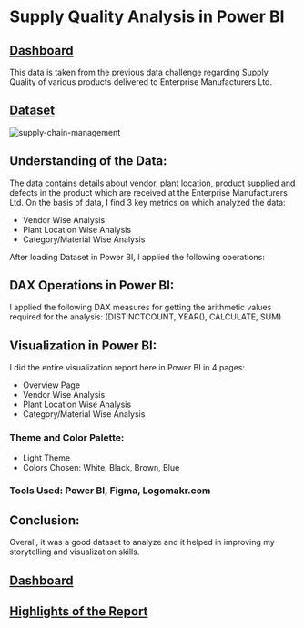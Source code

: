 # Supply Quality Analysis in Power BI
## [Dashboard](https://app.powerbi.com/view?r=eyJrIjoiZDgwZWQ0YTEtYjcwMi00NDAyLWJhMDAtZGMzZDU1NTI4NTA0IiwidCI6ImQ3MzA2Mjg2LTllYTUtNDUyNi05N2FjLTJmMzg2MzAwODY4MCJ9)

This data is taken from the previous data challenge regarding Supply Quality of various products delivered to Enterprise Manufacturers Ltd. 

## [Dataset](https://docs.google.com/spreadsheets/d/1rKTKQB-T9Zea6o9Vz0bGIPPg4RH1Pdc8/edit?usp=sharing&ouid=114788542924631223735&rtpof=true&sd=true)


![supply-chain-management](https://user-images.githubusercontent.com/72240938/195133998-dc9323f5-85c4-4441-aa56-9737e91f1bac.png)

## Understanding of the Data:
The data contains details about vendor, plant location, product supplied and defects in the product which are received at the Enterprise Manufacturers Ltd. 
On the basis of data, I find 3 key metrics on which analyzed the data:

* Vendor Wise Analysis
* Plant Location Wise Analysis
* Category/Material Wise Analysis


After loading Dataset in Power BI, I applied the following operations:

## DAX Operations in Power BI:
I applied the following DAX measures for getting the arithmetic values required for the analysis:
(DISTINCTCOUNT, YEAR(), CALCULATE, SUM)

## Visualization in Power BI:
I did the entire visualization report here in Power BI in 4 pages:

* Overview Page
* Vendor Wise Analysis
* Plant Location Wise Analysis
* Category/Material Wise Analysis

### Theme and Color Palette:
* Light Theme
* Colors Chosen: White, Black, Brown, Blue

### Tools Used: Power BI, Figma, Logomakr.com


## Conclusion:
Overall, it was a good dataset to analyze and it helped in improving my storytelling and visualization skills.

## [Dashboard](https://app.powerbi.com/view?r=eyJrIjoiZDgwZWQ0YTEtYjcwMi00NDAyLWJhMDAtZGMzZDU1NTI4NTA0IiwidCI6ImQ3MzA2Mjg2LTllYTUtNDUyNi05N2FjLTJmMzg2MzAwODY4MCJ9)
## [Highlights of the Report](https://docs.google.com/presentation/d/1MLYbRF37Ln9YB3Jl4IFU3I2fQ6X7uKU7/edit?usp=sharing&ouid=114788542924631223735&rtpof=true&sd=true)











